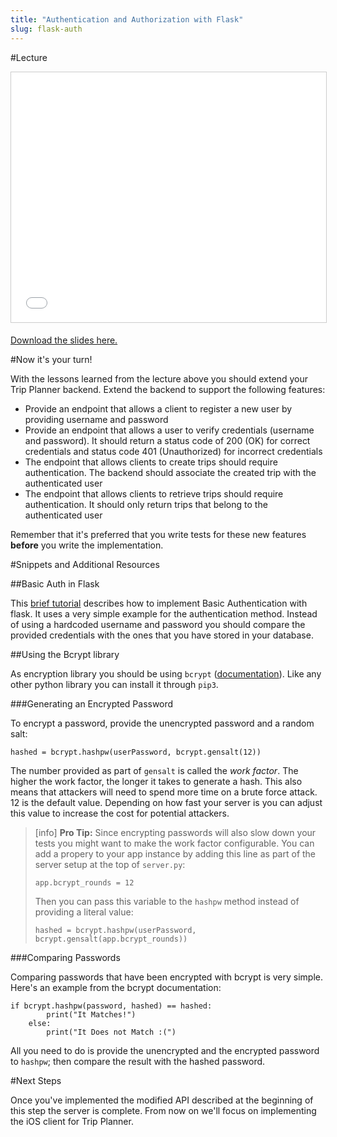 ```yaml
---
title: "Authentication and Authorization with Flask"
slug: flask-auth
---
```


#Lecture

<iframe src="//www.slideshare.net/slideshow/embed_code/key/6VtuKX16sLj0GB" width="100%" height="400" frameborder="0" marginwidth="0" marginheight="0" scrolling="no" style="border:1px solid #CCC; border-width:1px; margin-bottom:5px; max-width: 100%;" allowfullscreen> </iframe>

[Download the slides here.](https://s3.amazonaws.com/mgwu-misc/MS-17/Slides/ServerAuth.pdf)

#Now it's your turn!

With the lessons learned from the lecture above you should extend your Trip Planner backend. Extend the backend to support the following features:

- Provide an endpoint that allows a client to register a new user by providing username and password
- Provide an endpoint that allows a user to verify credentials (username and password). It should return a status code of 200 (OK) for correct credentials and status code 401 (Unauthorized) for incorrect credentials
- The endpoint that allows clients to create trips should require authentication. The backend should associate the created trip with the authenticated user
- The endpoint that allows clients to retrieve trips should require authentication. It should only return trips that belong to the authenticated user

Remember that it's preferred that you write tests for these new features **before** you write the implementation.

#Snippets and Additional Resources

##Basic Auth in Flask

This [brief tutorial](http://flask.pocoo.org/snippets/8/) describes how to implement Basic Authentication with flask. It uses a very simple example for the authentication method. Instead of using a hardcoded username and password you should compare the provided credentials with the ones that you have stored in your database.

##Using the Bcrypt library

As encryption library you should be using `bcrypt` ([documentation](https://pypi.python.org/pypi/bcrypt/1.1.0)). Like any other python library you can install it through `pip3`. 

###Generating an Encrypted Password

To encrypt a password, provide the unencrypted password and a random salt:

	hashed = bcrypt.hashpw(userPassword, bcrypt.gensalt(12))
	
The number provided as part of `gensalt` is called the *work factor*. The higher the work factor, the longer it takes to generate a hash. This also means that attackers will need to spend more time on a brute force attack. 12 is the default value. Depending on how fast your server is you can adjust this value to increase the cost for potential attackers.

> [info]
> **Pro Tip:** Since encrypting passwords will also slow down your tests you might want to make the work factor configurable. You can add a propery to your app instance by adding this line as part of the server setup at the top of `server.py`:
>
> 	  app.bcrypt_rounds = 12 
>
> Then you can pass this variable to the `hashpw` method instead of providing a literal value:
>
> 	  hashed = bcrypt.hashpw(userPassword, bcrypt.gensalt(app.bcrypt_rounds)) 

###Comparing Passwords

Comparing passwords that have been encrypted with bcrypt is very simple. Here's an example from the bcrypt documentation:

	if bcrypt.hashpw(password, hashed) == hashed:
			print("It Matches!")
	 	else:
			print("It Does not Match :(")

All you need to do is provide the unencrypted and the encrypted password to `hashpw`; then compare the result with the hashed password.

#Next Steps

Once you've implemented the modified API described at the beginning of this step the server is complete. From now on we'll focus on implementing the iOS client for Trip Planner.

